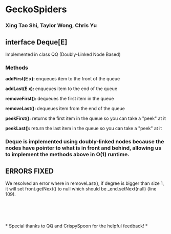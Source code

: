 # GeckoSpiders 
<h3>Xing Tao Shi, Taylor Wong, Chris Yu</h3>
<h2>interface Deque[E] </h2> Implemented in class QQ (Doubly-Linked Node Based)
  <h3>Methods</h3>
    <p>
    <b>addFirst(E x): </b>
      enqueues item to the front of the queue
    </p>
    <p>
    <b>addLast(E x): </b>
      enqueues item to the end of the queue
    </p>
    <p>
    <b>removeFirst(): </b>
      dequeues the first item in the queue
      </p>
    <p>
    <b>removeLast(): </b>
      dequeues item from the end of the queue
    </p>
    <p>
    <b>peekFirst():</b>
      returns the first item in the queue so you can take a "peek" at it
      </p>
    <p>
    <b>peekLast(): </b>
      return the last item in the queue so you can take a "peek" at it
    </p>

<h3>
Deque is implemented using doubly-linked nodes because the nodes have pointer to 
what is in front and behind, allowing us to implement the methods above in O(1) runtime.      
</h3>

## ERRORS FIXED

We resolved an error where in removeLast(), if degree is bigger than size 1, it will set front.getNext() to null which should be _end.setNext(null) (line 109).

<br>
<br>
<br>
<br>
* Special thanks to QQ and CrispySpoon for the helpful feedback! *
